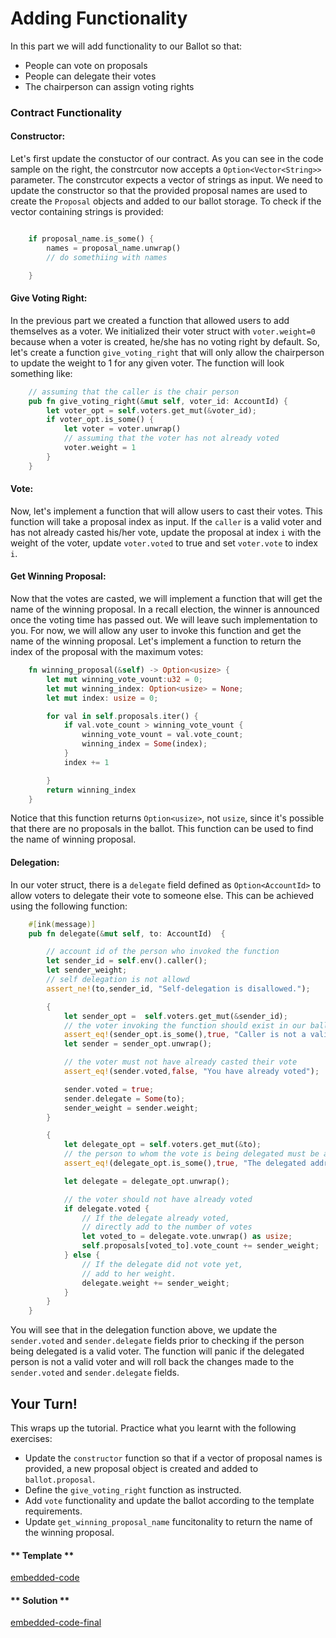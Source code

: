 Adding Functionality
===

In this part we will add functionality to our Ballot so that:
- People can vote on proposals
- People can delegate their votes
- The chairperson can assign voting rights


### Contract Functionality

#### **Constructor**:
Let's first update the constuctor of our contract. As you can see in the code sample on the right, the constrcutor now accepts a `Option<Vector<String>>` parameter. The constrcutor expects a vector of strings as input. We need to update the constructor so that the provided proposal names are used to create the `Proposal` objects and added to our ballot storage. To check if the vector containing strings is provided:

```rust

    if proposal_name.is_some() {
        names = proposal_name.unwrap()
        // do somethiing with names 

    }
```

#### **Give Voting Right:**
In the previous part we created a function that allowed users to add themselves as a voter. We initialized their voter struct with `voter.weight=0` because when a voter is created, he/she has no voting right by default. So, let's create a function `give_voting_right` that will only allow the chairperson to update the weight to 1 for any given voter. The function will look something like:

```rust
    // assuming that the caller is the chair person
    pub fn give_voting_right(&mut self, voter_id: AccountId) {
        let voter_opt = self.voters.get_mut(&voter_id);
        if voter_opt.is_some() {
            let voter = voter.unwrap()
            // assuming that the voter has not already voted
            voter.weight = 1
        }
    }
```


#### **Vote:**
Now, let's implement a function that will allow users to cast their votes. This function will take a proposal index as input. If the `caller` is a valid voter and has not already casted his/her vote, update the proposal at index `i` with the weight of the voter, update `voter.voted` to true and set `voter.vote` to index `i`.


#### **Get Winning Proposal:**
Now that the votes are casted, we will implement a function that will get the name of the winning proposal. In  a recall election, the winner is announced once the voting time has passed out. We will leave such implementation to you. For now, we will allow any user to invoke this function and get the name of the winning proposal. Let's implement a function to return the index of the proposal with the maximum votes:
```rust
    fn winning_proposal(&self) -> Option<usize> {
        let mut winning_vote_vount:u32 = 0;
        let mut winning_index: Option<usize> = None;
        let mut index: usize = 0;

        for val in self.proposals.iter() {
            if val.vote_count > winning_vote_vount {
                winning_vote_vount = val.vote_count;
                winning_index = Some(index);
            }
            index += 1

        }
        return winning_index
    }
```
Notice that this function returns `Option<usize>`, not `usize`, since it's possible that there are no proposals in the ballot. This function can be used to find the name of winning proposal.

#### **Delegation:**
In our voter struct, there is a `delegate` field defined as `Option<AccountId>` to allow voters to delegate their vote to someone else. This can be achieved using the following function: 
```rust 
    #[ink(message)]
    pub fn delegate(&mut self, to: AccountId)  {

        // account id of the person who invoked the function
        let sender_id = self.env().caller();
        let sender_weight;
        // self delegation is not allowd
        assert_ne!(to,sender_id, "Self-delegation is disallowed.");

        {
            let sender_opt =  self.voters.get_mut(&sender_id);
            // the voter invoking the function should exist in our ballot
            assert_eq!(sender_opt.is_some(),true, "Caller is not a valid voter");
            let sender = sender_opt.unwrap();

            // the voter must not have already casted their vote
            assert_eq!(sender.voted,false, "You have already voted");

            sender.voted = true;
            sender.delegate = Some(to);
            sender_weight = sender.weight;
        }

        {
            let delegate_opt = self.voters.get_mut(&to);
            // the person to whom the vote is being delegated must be a valid voter
            assert_eq!(delegate_opt.is_some(),true, "The delegated address is not valid");

            let delegate = delegate_opt.unwrap();

            // the voter should not have already voted
            if delegate.voted {
                // If the delegate already voted,
                // directly add to the number of votes
                let voted_to = delegate.vote.unwrap() as usize;
                self.proposals[voted_to].vote_count += sender_weight;
            } else {
                // If the delegate did not vote yet,
                // add to her weight.
                delegate.weight += sender_weight;
            }
        }
    }
```
You will see that in the delegation function above, we update the `sender.voted` and `sender.delegate` fields prior to checking if the person being delegated is a valid voter. The function will panic if the delegated person is not a valid voter and will roll back the changes made to the `sender.voted` and `sender.delegate` fields.


## Your Turn!
This wraps up the tutorial. Practice what you learnt with the following exercises: 
- Update the `constructor` function so that if a vector of proposal names is provided, a new proposal object is created and added to `ballot.proposal`.
- Define the `give_voting_right` function as instructed.
- Add `vote` functionality and update the ballot according to the template requirements.
- Update `get_winning_proposal_name` funcitonality to return the name of the winning proposal.


<!-- tabs:start -->

#### ** Template **

[embedded-code](./assets/5.3-template.rs ':include :type=code embed-template')

#### ** Solution **

[embedded-code-final](./assets/5.3-solution.rs ':include :type=code embed-final')

<!-- tabs:end -->
